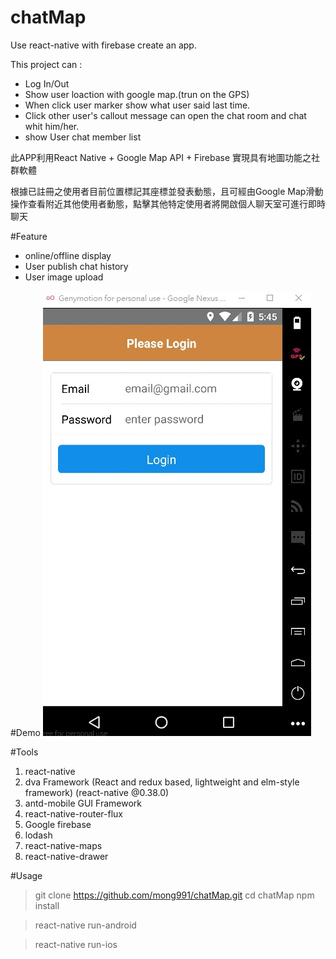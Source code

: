 # chatMap

Use react-native with firebase create an app.

This project can :

* Log In/Out
* Show user loaction with google map.(trun on the GPS)
* When click user marker show what user said last time.
* Click other user's callout message can open the chat room and chat whit him/her.
* show User chat member list

此APP利用React Native + Google Map API + Firebase 實現具有地圖功能之社群軟體

根據已註冊之使用者目前位置標記其座標並發表動態，且可經由Google Map滑動操作查看附近其他使用者動態，點擊其他特定使用者將開啟個人聊天室可進行即時聊天

#Feature

* online/offline display
* User publish chat history
* User image upload

#Demo
![alt text](https://github.com/mong991/chatMap/blob/master/demo/demo.gif "chatMap demo")



#Tools
1. react-native
2. dva Framework (React and redux based, lightweight and elm-style framework) (react-native @0.38.0)
3. antd-mobile GUI Framework
4. react-native-router-flux
5. Google firebase
6. lodash
7. react-native-maps
8. react-native-drawer

#Usage

> git clone https://github.com/mong991/chatMap.git
> cd chatMap
> npm install

> react-native run-android 

> react-native run-ios
